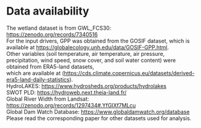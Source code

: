 # Data availability
The wetland dataset is from GWL_FCS30: https://zenodo.org/records/7340516  
For the input drivers, GPP was obtained from the GOSIF dataset, which is available at https://globalecology.unh.edu/data/GOSIF-GPP.html.  
Other variables (soil temperature, air temperature, air pressure, precipitation, wind speed, snow cover, and soil water content) were obtained from ERA5-land datasets,  
which are available at (https://cds.climate.copernicus.eu/datasets/derived-era5-land-daily-statistics).  
HydroLAKES: https://www.hydrosheds.org/products/hydrolakes  
SWOT PLD:  https://hydroweb.next.theia-land.fr/  
Global River Width from Landsat: https://zenodo.org/records/1297434#.YfGIXf7MLcu  
Global Dam Watch Database: https://www.globaldamwatch.org/database  
Please read the corresponding paper for other datasets used for analysis.
